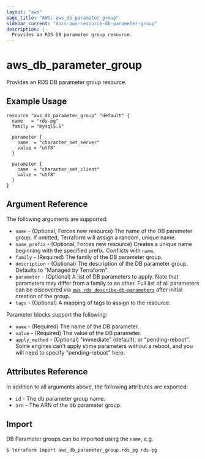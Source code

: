 ```yaml
---
layout: "aws"
page_title: "AWS: aws_db_parameter_group"
sidebar_current: "docs-aws-resource-db-parameter-group"
description: |-
  Provides an RDS DB parameter group resource.
---
```


# aws_db_parameter_group

Provides an RDS DB parameter group resource.

## Example Usage

```hcl
resource "aws_db_parameter_group" "default" {
  name   = "rds-pg"
  family = "mysql5.6"

  parameter {
    name  = "character_set_server"
    value = "utf8"
  }

  parameter {
    name  = "character_set_client"
    value = "utf8"
  }
}
```

## Argument Reference

The following arguments are supported:

* `name` - (Optional, Forces new resource) The name of the DB parameter group. If omitted, Terraform will assign a random, unique name.
* `name_prefix` - (Optional, Forces new resource) Creates a unique name beginning with the specified prefix. Conflicts with `name`.
* `family` - (Required) The family of the DB parameter group.
* `description` - (Optional) The description of the DB parameter group. Defaults to "Managed by Terraform".
* `parameter` - (Optional) A list of DB parameters to apply. Note that parameters may differ from a family to an other. Full list of all parameters can be discovered via [`aws rds describe-db-parameters`](https://docs.aws.amazon.com/cli/latest/reference/rds/describe-db-parameters.html) after initial creation of the group.
* `tags` - (Optional) A mapping of tags to assign to the resource.

Parameter blocks support the following:

* `name` - (Required) The name of the DB parameter.
* `value` - (Required) The value of the DB parameter.
* `apply_method` - (Optional) "immediate" (default), or "pending-reboot". Some
    engines can't apply some parameters without a reboot, and you will need to
    specify "pending-reboot" here.

## Attributes Reference

In addition to all arguments above, the following attributes are exported:

* `id` - The db parameter group name.
* `arn` - The ARN of the db parameter group.

## Import

DB Parameter groups can be imported using the `name`, e.g.

```
$ terraform import aws_db_parameter_group.rds_pg rds-pg
```
